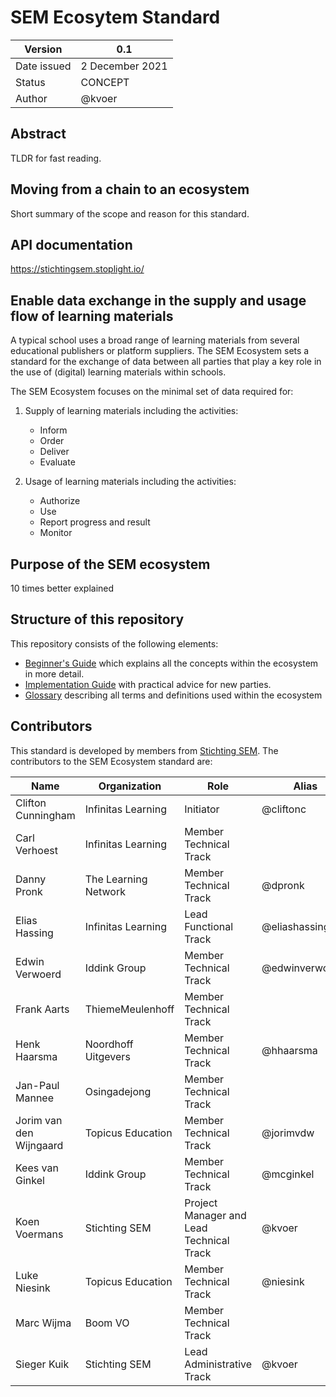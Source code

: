 # SEM Ecosytem Standard

| Version | 0.1 |
|---|---|
| Date issued | 2 December 2021 |
| Status | CONCEPT |
| Author | @kvoer |

## Abstract

TLDR for fast reading.

## Moving from a chain to an ecosystem

Short summary of the scope and reason for this standard.

## API documentation
https://stichtingsem.stoplight.io/

## Enable data exchange in the supply and usage flow of learning materials

A typical school uses a broad range of learning materials from several educational publishers or platform suppliers. The SEM Ecosystem sets a standard for the exchange of data between all parties that play a key role in the use of (digital) learning materials within schools.

The SEM Ecosystem focuses on the minimal set of data required for:

1. Supply of learning materials including the activities:

	- Inform
	- Order
	- Deliver
	- Evaluate

2. Usage of learning materials including the activities:

	- Authorize
	- Use
	- Report progress and result
	- Monitor

## Purpose of the SEM ecosystem

10 times better explained

## Structure of this repository

This repository consists of the following elements:
- [Beginner's Guide](beginners-guide.md) which explains all the concepts within the ecosystem in more detail.
- [Implementation Guide](implementation-guide.md) with practical advice for new parties.
- [Glossary](glossary.md) describing all terms and definitions used within the ecosystem

## Contributors

This standard is developed by members from [Stichting SEM](www.stichtingsem.org). The contributors to the SEM Ecosystem standard are:

| Name | Organization | Role | Alias |
|---|---|---|---|
| Clifton Cunningham | Infinitas Learning | Initiator | @cliftonc |
| Carl Verhoest | Infinitas Learning | Member Technical Track | |
| Danny Pronk | The Learning Network | Member Technical Track | @dpronk |
| Elias Hassing | Infinitas Learning | Lead Functional Track | @eliashassing154 |
| Edwin Verwoerd | Iddink Group | Member Technical Track | @edwinverwoerd |
| Frank Aarts | ThiemeMeulenhoff | Member Technical Track | |
| Henk Haarsma | Noordhoff Uitgevers | Member Technical Track | @hhaarsma |
| Jan-Paul Mannee | Osingadejong | Member Technical Track | |
| Jorim van den Wijngaard | Topicus Education | Member Technical Track | @jorimvdw |
| Kees van Ginkel | Iddink Group | Member Technical Track | @mcginkel |
| Koen Voermans | Stichting SEM | Project Manager and Lead Technical Track | @kvoer |
| Luke Niesink | Topicus Education | Member Technical Track | @niesink |
| Marc Wijma | Boom VO | Member Technical Track | |
| Sieger Kuik | Stichting SEM | Lead Administrative Track | @kvoer |
